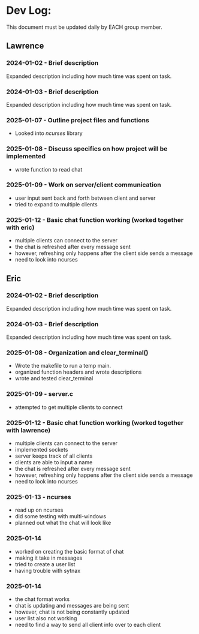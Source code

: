# Dev Log:

This document must be updated daily by EACH group member.

## Lawrence

### 2024-01-02 - Brief description
Expanded description including how much time was spent on task.

### 2024-01-03 - Brief description
Expanded description including how much time was spent on task.

### 2025-01-07 - Outline project files and functions
- Looked into *ncurses* library 

### 2025-01-08 - Discuss specifics on how project will be implemented 
- wrote function to read chat

### 2025-01-09 - Work on server/client communication
- user input sent back and forth between client and server
- tried to expand to multiple clients

### 2025-01-12 - Basic chat function working (worked together with eric)
- multiple clients can connect to the server 
- the chat is refreshed after every message sent 
- however, refreshing only happens after the client side sends a message
- need to look into ncurses 

## Eric

### 2024-01-02 - Brief description
Expanded description including how much time was spent on task.

### 2024-01-03 - Brief description
Expanded description including how much time was spent on task.

### 2025-01-08 - Organization and clear_terminal()
- Wrote the makefile to run a temp main.
- organized function headers and wrote descriptions
- wrote and tested clear_terminal

### 2025-01-09 - server.c
- attempted to get multiple clients to connect

### 2025-01-12 - Basic chat function working (worked together with lawrence)
- multiple clients can connect to the server 
- implemented sockets 
- server keeps track of all clients
- clients are able to input a name
- the chat is refreshed after every message sent 
- however, refreshing only happens after the client side sends a message
- need to look into ncurses 

### 2025-01-13 - ncurses
- read up on ncurses
- did some testing with multi-windows 
- planned out what the chat will look like

### 2025-01-14
- worked on creating the basic format of chat
- making it take in messages
- tried to create a user list
- having trouble with sytnax

### 2025-01-14
- the chat format works
- chat is updating and messages are being sent
- however, chat is not being constantly updated
- user list also not working 
- need to find a way to send all client info over to each client 